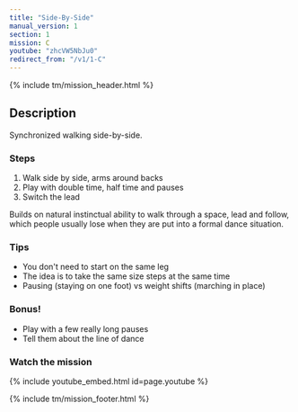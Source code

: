 ```yaml
---
title: "Side-By-Side"
manual_version: 1
section: 1
mission: C
youtube: "zhcVW5NbJu0"
redirect_from: "/v1/1-C"
---
```


{% include tm/mission_header.html %}

## Description

Synchronized walking side-by-side.

### Steps

1. Walk side by side, arms around backs
2. Play with double time, half time and pauses
3. Switch the lead

Builds on natural instinctual ability to walk through a space, lead and follow, which people usually lose when they are put into a formal dance situation.

### Tips

* You don't need to start on the same leg
* The idea is to take the same size steps at the same time
* Pausing (staying on one foot) vs weight shifts (marching in place) 

### Bonus! 

* Play with a few really long pauses
* Tell them about the line of dance

### Watch the mission

{% include youtube_embed.html id=page.youtube %}

{% include tm/mission_footer.html %}
